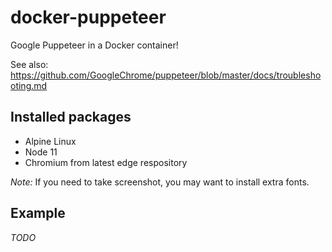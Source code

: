 # docker-puppeteer

Google Puppeteer in a Docker container!

See also: https://github.com/GoogleChrome/puppeteer/blob/master/docs/troubleshooting.md

## Installed packages

- Alpine Linux
- Node 11
- Chromium from latest edge respository

*Note:* If you need to take screenshot, you may want to install extra fonts.

## Example

*TODO*
